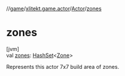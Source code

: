 //[game](../../../index.md)/[xlitekt.game.actor](../index.md)/[Actor](index.md)/[zones](zones.md)

# zones

[jvm]\
val [zones](zones.md): [HashSet](https://docs.oracle.com/javase/8/docs/api/java/util/HashSet.html)&lt;[Zone](../../xlitekt.game.world.map.zone/-zone/index.md)&gt;

Represents this actor 7x7 build area of zones.
